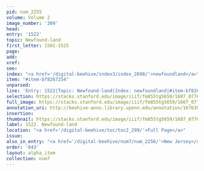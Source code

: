 ```yaml
---
pid: num_2255
volume: Volume 2
image_number: '309'
head:
entry: '1522'
topic: Newfound-land
first_letter: 1501-1525
page:
add:
xref:
see:
index: "<a href='/digital-beehive/index3/index_2698/'>newfoundland</a>"
item: "#item-bf8267254"
unparsed:
line: 'Entry: 1522|Topic: Newfound-land|Index: newfoundland|#item-bf8267254'
selection: https://stacks.stanford.edu/image/iiif/fm855tg5659/1607_0776/382,1130,2828,379/full/0/default.jpg
full_image: https://stacks.stanford.edu/image/iiif/fm855tg5659/1607_0776/full/full/0/default.jpg
annotation_uri: http://beehive-anno.library.upenn.edu/annotation/1676383877393
insertion:
thumbnail: https://stacks.stanford.edu/image/iiif/fm855tg5659/1607_0776/382,1130,600,180/250,/0/default.jpg
label: 1522. Newfound-land
location: "<a href='/digital-beehive/toc/toc2_299/'>Full Page</a>"
issue:
also_in_entry: "<a href='/digital-beehive/num7/num_2256/'>New Jersey</a>"
order: '043'
layout: alpha_item
collection: num7
---
```

